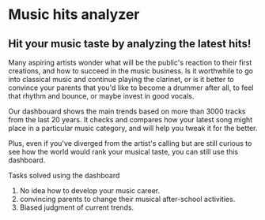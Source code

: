# Music hits analyzer

## Hit your music taste by analyzing the latest hits!

Many aspiring artists wonder what will be the public's reaction to their first creations, and how to succeed in the music business. Is it worthwhile to go into classical music and continue playing the clarinet, or is it better to convince your parents that you'd like to become a drummer after all, to feel that rhythm and bounce, or maybe invest in good vocals. 

Our dashbouard shows the main trends based on more than 3000 tracks from the last 20 years. It checks and compares how your latest song might place in a particular music category, and will help you tweak it for the better.

Plus, even if you've diverged from the artist's calling but are still curious to see how the world would rank your musical taste, you can still use this dashboard.

Tasks solved using the dashboard
1. No idea how to develop your music career.
2. convincing parents to change their musical after-school activities.
3. Biased judgment of current trends.

